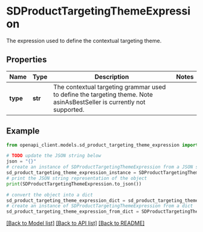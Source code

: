 # SDProductTargetingThemeExpression

The expression used to define the contextual targeting theme.

## Properties

Name | Type | Description | Notes
------------ | ------------- | ------------- | -------------
**type** | **str** | The contextual targeting grammar used to define the targeting theme. Note asinAsBestSeller is currently not supported. | 

## Example

```python
from openapi_client.models.sd_product_targeting_theme_expression import SDProductTargetingThemeExpression

# TODO update the JSON string below
json = "{}"
# create an instance of SDProductTargetingThemeExpression from a JSON string
sd_product_targeting_theme_expression_instance = SDProductTargetingThemeExpression.from_json(json)
# print the JSON string representation of the object
print(SDProductTargetingThemeExpression.to_json())

# convert the object into a dict
sd_product_targeting_theme_expression_dict = sd_product_targeting_theme_expression_instance.to_dict()
# create an instance of SDProductTargetingThemeExpression from a dict
sd_product_targeting_theme_expression_from_dict = SDProductTargetingThemeExpression.from_dict(sd_product_targeting_theme_expression_dict)
```
[[Back to Model list]](../README.md#documentation-for-models) [[Back to API list]](../README.md#documentation-for-api-endpoints) [[Back to README]](../README.md)


